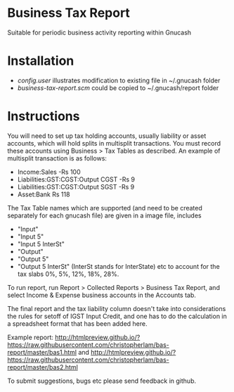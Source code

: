 # Business Tax Report

Suitable for periodic business activity reporting within Gnucash

# Installation
* _config.user_ illustrates modification to existing file in ~/.gnucash folder
* _business-tax-report.scm_ could be copied to ~/.gnucash/report folder

# Instructions
You will need to set up tax holding accounts, usually liability or asset accounts, which will hold splits in multisplit transactions.
You must record these accounts using Business > Tax Tables as described. An example of multisplit transaction is as follows:
* Income:Sales -Rs 100
* Liabilities:GST:CGST:Output CGST -Rs 9
* Liabilities:GST:CGST:Output SGST -Rs 9
* Asset:Bank Rs 118

The Tax Table names which are supported (and need to be created separately for each gnucash file) are given in a image file, includes 
* "Input"
* "Input 5" 
* "Input 5 InterSt"
* "Output"
* "Output 5"
* "Output 5 InterSt"
(InterSt stands for InterState)
etc to account for the tax slabs 0%, 5%, 12%, 18%, 28%.

To run report, run Report > Collected Reports > Business Tax Report, and select Income & Expense business accounts in the Accounts tab.

The final report and the tax liability column doesn't take into considerations the rules for setoff of IGST Input Credit, and one has to
do the calculation in a spreadsheet format that has been added here.

Example report: http://htmlpreview.github.io/?https://raw.githubusercontent.com/christopherlam/bas-report/master/bas1.html 
and http://htmlpreview.github.io/?https://raw.githubusercontent.com/christopherlam/bas-report/master/bas2.html

To submit suggestions, bugs etc please send feedback in github.

